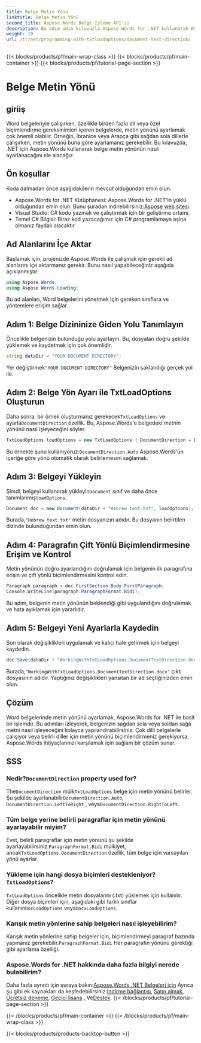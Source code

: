 ```yaml
---
title: Belge Metin Yönü
linktitle: Belge Metin Yönü
second_title: Aspose.Words Belge İşleme API'si
description: Bu adım adım kılavuzla Aspose.Words for .NET kullanarak Word'de belge metin yönünü nasıl ayarlayacağınızı öğrenin. Sağdan sola dilleri işlemek için mükemmeldir.
weight: 10
url: /tr/net/programming-with-txtloadoptions/document-text-direction/
---
```


{{< blocks/products/pf/main-wrap-class >}}
{{< blocks/products/pf/main-container >}}
{{< blocks/products/pf/tutorial-page-section >}}

# Belge Metin Yönü

## giriiş

Word belgeleriyle çalışırken, özellikle birden fazla dil veya özel biçimlendirme gereksinimleri içeren belgelerde, metin yönünü ayarlamak çok önemli olabilir. Örneğin, İbranice veya Arapça gibi sağdan sola dillerle çalışırken, metin yönünü buna göre ayarlamanız gerekebilir. Bu kılavuzda, .NET için Aspose.Words kullanarak belge metin yönünün nasıl ayarlanacağını ele alacağız. 

## Ön koşullar

Koda dalmadan önce aşağıdakilerin mevcut olduğundan emin olun:

-  Aspose.Words for .NET Kütüphanesi: Aspose.Words for .NET'in yüklü olduğundan emin olun. Bunu şuradan indirebilirsiniz:[Aspose web sitesi](https://releases.aspose.com/words/net/).
- Visual Studio: C# kodu yazmak ve çalıştırmak için bir geliştirme ortamı.
- Temel C# Bilgisi: Biraz kod yazacağımız için C# programlamaya aşina olmanız faydalı olacaktır.

## Ad Alanlarını İçe Aktar

Başlamak için, projenizde Aspose.Words ile çalışmak için gerekli ad alanlarını içe aktarmanız gerekir. Bunu nasıl yapabileceğiniz aşağıda açıklanmıştır:

```csharp
using Aspose.Words;
using Aspose.Words.Loading;
```

Bu ad alanları, Word belgelerini yönetmek için gereken sınıflara ve yöntemlere erişim sağlar.

## Adım 1: Belge Dizininize Giden Yolu Tanımlayın

Öncelikle belgenizin bulunduğu yolu ayarlayın. Bu, dosyaları doğru şekilde yüklemek ve kaydetmek için çok önemlidir.

```csharp
string dataDir = "YOUR DOCUMENT DIRECTORY";
```

 Yer değiştirmek`"YOUR DOCUMENT DIRECTORY"` Belgenizin saklandığı gerçek yol ile.

## Adım 2: Belge Yön Ayarı ile TxtLoadOptions Oluşturun

 Daha sonra, bir örnek oluşturmanız gerekecek`TxtLoadOptions` ve ayarla`DocumentDirection` özellik. Bu, Aspose.Words'e belgedeki metnin yönünü nasıl işleyeceğini söyler.

```csharp
TxtLoadOptions loadOptions = new TxtLoadOptions { DocumentDirection = DocumentDirection.Auto };
```

 Bu örnekte şunu kullanıyoruz:`DocumentDirection.Auto` Aspose.Words'ün içeriğe göre yönü otomatik olarak belirlemesini sağlamak.

## Adım 3: Belgeyi Yükleyin

 Şimdi, belgeyi kullanarak yükleyin`Document` sınıf ve daha önce tanımlanmış`loadOptions`.

```csharp
Document doc = new Document(dataDir + "Hebrew text.txt", loadOptions);
```

 Burada,`"Hebrew text.txt"` metin dosyanızın adıdır. Bu dosyanın belirtilen dizinde bulunduğundan emin olun.

## Adım 4: Paragrafın Çift Yönlü Biçimlendirmesine Erişim ve Kontrol

Metin yönünün doğru ayarlandığını doğrulamak için belgenin ilk paragrafına erişin ve çift yönlü biçimlendirmesini kontrol edin.

```csharp
Paragraph paragraph = doc.FirstSection.Body.FirstParagraph;
Console.WriteLine(paragraph.ParagraphFormat.Bidi);
```

Bu adım, belgenin metin yönünün beklendiği gibi uygulandığını doğrulamak ve hata ayıklamak için yararlıdır.

## Adım 5: Belgeyi Yeni Ayarlarla Kaydedin

Son olarak değişiklikleri uygulamak ve kalıcı hale getirmek için belgeyi kaydedin.

```csharp
doc.Save(dataDir + "WorkingWithTxtLoadOptions.DocumentTextDirection.docx");
```

 Burada,`"WorkingWithTxtLoadOptions.DocumentTextDirection.docx"` çıktı dosyasının adıdır. Yaptığınız değişiklikleri yansıtan bir ad seçtiğinizden emin olun.

## Çözüm

Word belgelerinde metin yönünü ayarlamak, Aspose.Words for .NET ile basit bir işlemdir. Bu adımları izleyerek, belgenizin sağdan sola veya soldan sağa metni nasıl işleyeceğini kolayca yapılandırabilirsiniz. Çok dilli belgelerle çalışıyor veya belirli diller için metin yönünü biçimlendirmeniz gerekiyorsa, Aspose.Words ihtiyaçlarınızı karşılamak için sağlam bir çözüm sunar.

## SSS

###  Nedir?`DocumentDirection` property used for?

 The`DocumentDirection` mülk`TxtLoadOptions` belge için metin yönünü belirler. Şu şekilde ayarlanabilir`DocumentDirection.Auto`, `DocumentDirection.LeftToRight` , veya`DocumentDirection.RightToLeft`.

### Tüm belge yerine belirli paragraflar için metin yönünü ayarlayabilir miyim?

 Evet, belirli paragraflar için metin yönünü şu şekilde ayarlayabilirsiniz:`ParagraphFormat.Bidi` mülkiyet, ancak`TxtLoadOptions.DocumentDirection` özellik, tüm belge için varsayılan yönü ayarlar.

###  Yükleme için hangi dosya biçimleri destekleniyor?`TxtLoadOptions`?

`TxtLoadOptions` öncelikle metin dosyalarını (.txt) yüklemek için kullanılır. Diğer dosya biçimleri için, aşağıdaki gibi farklı sınıflar kullanın`DocLoadOptions` veya`DocxLoadOptions`.

### Karışık metin yönlerine sahip belgeleri nasıl işleyebilirim?

 Karışık metin yönlerine sahip belgeler için, biçimlendirmeyi paragraf bazında yapmanız gerekebilir.`ParagraphFormat.Bidi` Her paragrafın yönünü gerektiği gibi ayarlama özelliği.

### Aspose.Words for .NET hakkında daha fazla bilgiyi nerede bulabilirim?

 Daha fazla ayrıntı için şuraya bakın:[Aspose.Words .NET Belgeleri için](https://reference.aspose.com/words/net/) Ayrıca şu gibi ek kaynakları da keşfedebilirsiniz:[İndirme bağlantısı](https://releases.aspose.com/words/net/), [Satın almak](https://purchase.aspose.com/buy), [Ücretsiz deneme](https://releases.aspose.com/), [Geçici lisans](https://purchase.aspose.com/temporary-license/) , Ve[Destek](https://forum.aspose.com/c/words/8).
{{< /blocks/products/pf/tutorial-page-section >}}

{{< /blocks/products/pf/main-container >}}
{{< /blocks/products/pf/main-wrap-class >}}

{{< blocks/products/products-backtop-button >}}
